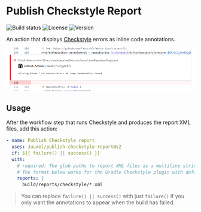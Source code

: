 # Publish Checkstyle Report

![Build status](https://img.shields.io/github/actions/workflow/status/Juuxel/publish-checkstyle-report/build.yml?branch=main&style=flat-square)
![License](https://img.shields.io/github/license/Juuxel/publish-checkstyle-report?style=flat-square)
![Version](https://img.shields.io/github/v/tag/Juuxel/publish-checkstyle-report?style=flat-square)

An action that displays [Checkstyle](https://checkstyle.org/) errors as inline code annotations.

![Example error screenshot](example.png)

## Usage

After the workflow step that runs Checkstyle and produces the report XML files, add this action:

```yaml
- name: Publish Checkstyle report
  uses: Juuxel/publish-checkstyle-report@v2
  if: ${{ failure() || success() }}
  with:
    # required: The glob paths to report XML files as a multiline string
    # The format below works for the Gradle Checkstyle plugin with default configurations
    reports: |
      build/reports/checkstyle/*.xml
```

> You can replace `failure() || success()` with just `failure()` if you only want the annotations to appear
> when the build has failed.

